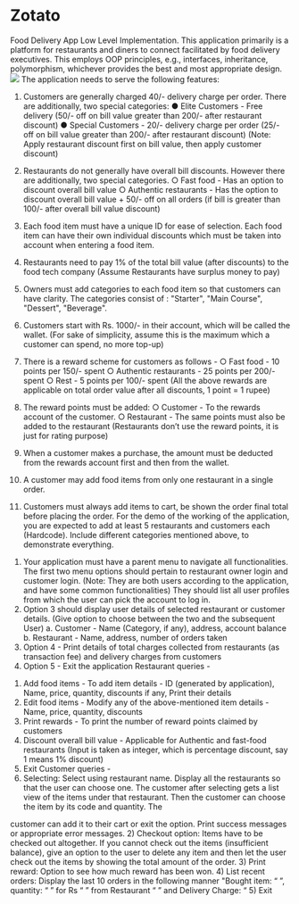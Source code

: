# Zotato
Food Delivery App Low Level Implementation.
This application primarily is a platform for restaurants and diners to connect facilitated by food
delivery executives. This employs OOP principles, e.g., interfaces, inheritance,
polymorphism, whichever provides the best and most appropriate design.
![](http://www.mithoma.com/wp-content/uploads/2019/03/foodmitho.jpg)
The application needs to serve the following features:
1) Customers are generally charged 40/- delivery charge per order. There are additionally,
two special categories:
● Elite Customers - Free delivery (50/- off on bill value greater than 200/- after
restaurant discount)
● Special Customers - 20/- delivery charge per order (25/- off on bill value greater
than 200/- after restaurant discount)
(Note: Apply restaurant discount first on bill value, then apply customer discount)
2) Restaurants do not generally have overall bill discounts. However there are additionally,
two special categories.
○ Fast food - Has an option to discount overall bill value
○ Authentic restaurants - Has the option to discount overall bill value + 50/- off on
all orders (if bill is greater than 100/- after overall bill value discount)

3) Each food item must have a unique ID for ease of selection. Each food item can have
their own individual discounts which must be taken into account when entering a food
item.
4) Restaurants need to pay 1% of the total bill value (after discounts) to the food tech
company (Assume Restaurants have surplus money to pay)
5) Owners must add categories to each food item so that customers can have clarity. The
categories consist of : "Starter", "Main Course", "Dessert", "Beverage".
6) Customers start with Rs. 1000/- in their account, which will be called the wallet. (For
sake of simplicity, assume this is the maximum which a customer can spend, no more
top-up)
7) There is a reward scheme for customers as follows -
○ Fast food - 10 points per 150/- spent
○ Authentic restaurants - 25 points per 200/- spent
○ Rest - 5 points per 100/- spent
(All the above rewards are applicable on total order value after all discounts, 1
point = 1 rupee)

8) The reward points must be added:
○ Customer - To the rewards account of the customer.
○ Restaurant - The same points must also be added to the restaurant
(Restaurants don’t use the reward points, it is just for rating purpose)

9) When a customer makes a purchase, the amount must be deducted from the rewards
account first and then from the wallet.
10) A customer may add food items from only one restaurant in a single order.
11) Customers must always add items to cart, be shown the order final total before placing
the order.
For the demo of the working of the application, you are expected to add at least 5 restaurants
and customers each (Hardcode). Include different categories mentioned above, to demonstrate
everything.
1. Your application must have a parent menu to navigate all functionalities. The first two
menu options should pertain to restaurant owner login and customer login. (Note: They
are both users according to the application, and have some common functionalities)
They should list all user profiles from which the user can pick the account to log in.
2. Option 3 should display user details of selected restaurant or customer details. (Give
option to choose between the two and the subsequent User)
a. Customer - Name (Category, if any), address, account balance
b. Restaurant - Name, address, number of orders taken
3. Option 4 - Print details of total charges collected from restaurants (as transaction fee)
and delivery charges from customers
4. Option 5 - Exit the application
Restaurant queries -
1) Add food items - To add item details - ID (generated by application), Name, price,
quantity, discounts if any, Print their details
2) Edit food items - Modify any of the above-mentioned item details - Name, price,
quantity, discounts
3) Print rewards - To print the number of reward points claimed by customers
4) Discount overall bill value - Applicable for Authentic and fast-food restaurants (Input is
taken as integer, which is percentage discount, say 1 means 1% discount)
5) Exit
Customer queries -
1) Selecting: Select using restaurant name. Display all the restaurants so that the user can
choose one. The customer after selecting gets a list view of the items under that
restaurant. Then the customer can choose the item by its code and quantity. The

customer can add it to their cart or exit the option. Print success messages or
appropriate error messages.
2) Checkout option: Items have to be checked out altogether. If you cannot check out the
items (insufficient balance), give an option to the user to delete any item and then let the
user check out the items by showing the total amount of the order.
3) Print reward: Option to see how much reward has been won.
4) List recent orders: Display the last 10 orders in the following manner
"Bought item: “ <item name> ”, quantity: “ <item quantity> ” for Rs “ <item price> ” from
Restaurant “ <Restaurant Name> ” and Delivery Charge: “ <amount>
5) Exit
